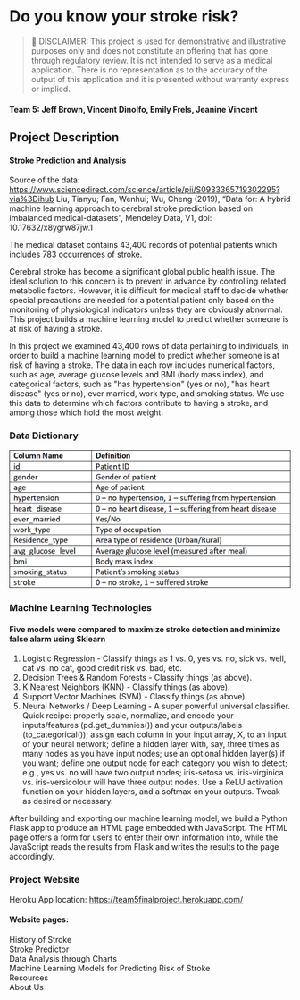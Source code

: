 # Do you know your stroke risk?

> 📌 DISCLAIMER: This project is used for demonstrative and illustrative purposes only and does not constitute an offering that has gone through regulatory review. It is not intended to serve as a medical application. There is no representation as to the accuracy of the output of this application and it is presented without warranty express or implied.


#### Team 5: Jeff Brown, Vincent Dinolfo, Emily Frels, Jeanine Vincent

## Project Description

#### Stroke Prediction and Analysis

Source of the data: https://www.sciencedirect.com/science/article/pii/S0933365719302295?via%3Dihub
Liu, Tianyu; Fan, Wenhui; Wu, Cheng (2019), “Data for: A hybrid machine learning approach to cerebral stroke prediction based on imbalanced medical-datasets”, Mendeley Data, V1, doi: 10.17632/x8ygrw87jw.1

The medical dataset contains 43,400 records of potential patients which includes 783 occurrences of stroke. 

Cerebral stroke has become a significant global public health issue. The ideal solution to this concern is to prevent in advance by controlling related metabolic factors. However, it is difficult for medical staff to decide whether special precautions are needed for a potential patient only based on the monitoring of physiological indicators unless they are obviously abnormal. This project builds a machine learning model to predict whether someone is at risk of having a stroke.

In this project we examined 43,400 rows of data pertaining to individuals, in order to build a machine learning model to predict whether someone is at risk of having a stroke. The data in each row includes numerical factors, such as age, average glucose levels and BMI (body mass index), and categorical factors, such as "has hypertension" (yes or no), "has heart disease" (yes or no), ever married, work type, and smoking status. We use this data to determine which factors contribute to having a stroke, and among those which hold the most weight.

### Data Dictionary
![](/static/images/data_dictionary.png)

### Machine Learning Technologies
#### Five models were compared to maximize stroke detection and minimize false alarm using Sklearn
1. Logistic Regression - Classify things as 1 vs. 0, yes vs. no, sick vs. well, cat vs. no cat, good credit risk vs. bad, etc.
2. Decision Trees & Random Forests - Classify things (as above).
3. K Nearest Neighbors (KNN) - Classify things (as above).
4. Support Vector Machines (SVM) - Classify things (as above).
5. Neural Networks / Deep Learning - A super powerful universal classifier. Quick recipe: properly scale, normalize, and encode your inputs/features (pd.get_dummies()) and your outputs/labels (to_categorical()); assign each column in your input array, X, to an input of your neural network; define a hidden layer with, say, three times as many nodes as you have input nodes; use an optional hidden layer(s) if you want; define one output node for each category you wish to detect; e.g., yes vs. no will have two output nodes; iris-setosa vs. iris-virginica vs. iris-versicolour will have three output nodes. Use a ReLU activation function on your hidden layers, and a softmax on your outputs. Tweak as desired or necessary.


After building and exporting our machine learning model, we build a Python Flask app to produce an HTML page embedded with JavaScript. The HTML page offers a form for users to enter their own information into, while the JavaScript reads the results from Flask and writes the results to the page accordingly.

### Project Website
Heroku App location: https://team5finalproject.herokuapp.com/
#### Website pages:
History of Stroke  
Stroke Predictor  
Data Analysis through Charts  
Machine Learning Models for Predicting Risk of Stroke  
Resources  
About Us 


